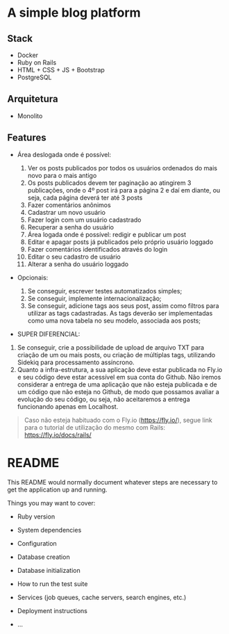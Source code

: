 # A simple blog platform

## Stack
 - Docker
 - Ruby on Rails 
 - HTML + CSS + JS + Bootstrap
 - PostgreSQL

## Arquitetura
  - Monolito

## Features

  - Área deslogada onde é possível: 

    1.  Ver os posts publicados por todos os usuários ordenados do mais novo para o mais antigo
    2.  Os posts publicados devem ter paginação ao atingirem 3 publicações, onde o 4º post irá para a página 2 e daí em diante, ou seja, cada página deverá ter até 3 posts
    3.  Fazer comentários anônimos
    4.  Cadastrar um novo usuário
    5.  Fazer login com um usuário cadastrado
    6.  Recuperar a senha do usuário
    7.  Área logada onde é possível: redigir e publicar um post
    8.  Editar e apagar posts já publicados pelo próprio usuário loggado
    9.  Fazer comentários identificados através do login
    10. Editar o seu cadastro de usuário
    11. Alterar a senha do usuário loggado

  - Opcionais:
    1. Se conseguir, escrever testes automatizados simples;
    2. Se conseguir, implemente internacionalização;
    3. Se conseguir, adicione tags aos seus post, assim como filtros para utilizar as tags cadastradas. As tags deverão ser implementadas como uma nova tabela no seu modelo, associada aos posts;

  - SUPER DIFERENCIAL:
  1. Se conseguir, crie a possibilidade de upload de arquivo TXT para criação de um ou mais posts, ou criação de múltiplas tags, utilizando Sidekiq para processamento assíncrono.
  2. Quanto a infra-estrutura, a sua aplicação deve estar publicada no Fly.io e seu código deve estar acessível em sua conta do Github. Não iremos considerar a entrega de uma aplicação que não esteja publicada e de um código que não esteja no Github, de modo que possamos avaliar a evolução do seu código, ou seja, não aceitaremos a entrega funcionando apenas em Localhost. 

  > Caso não esteja habituado com o Fly.io (https://fly.io/), segue link para o tutorial de utilização do mesmo com Rails: https://fly.io/docs/rails/

  # README

This README would normally document whatever steps are necessary to get the
application up and running.

Things you may want to cover:

* Ruby version

* System dependencies

* Configuration

* Database creation

* Database initialization

* How to run the test suite

* Services (job queues, cache servers, search engines, etc.)

* Deployment instructions

* ...
